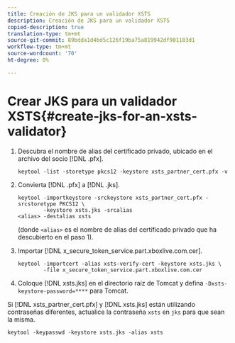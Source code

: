 ```yaml
---
title: Creación de JKS para un validador XSTS
description: Creación de JKS para un validador XSTS
copied-description: true
translation-type: tm+mt
source-git-commit: 89bdda1d4bd5c126f19ba75a819942df901183d1
workflow-type: tm+mt
source-wordcount: '70'
ht-degree: 0%

---
```



# Crear JKS para un validador XSTS{#create-jks-for-an-xsts-validator}

1. Descubra el nombre de alias del certificado privado, ubicado en el archivo del socio [!DNL .pfx].

   ```
   keytool -list -storetype pkcs12 -keystore xsts_partner_cert.pfx -v 
   ```

1. Convierta [!DNL .pfx] a [!DNL .jks].

   ```
   keytool -importkeystore -srckeystore xsts_partner_cert.pfx -srcstoretype PKCS12 \  
           -keystore xsts.jks -srcalias  
   <alias> -destalias xsts
   ```

   (donde `<alias>` es el nombre de alias del certificado privado que ha descubierto en el paso 1).
1. Importar [!DNL x_secure_token_service.part.xboxlive.com.cer].

   ```
   keytool -importcert -alias xsts-verify-cert -keystore xsts.jks \  
           -file x_secure_token_service.part.xboxlive.com.cer 
   ```

1. Coloque [!DNL xsts.jks] en el directorio raíz de Tomcat y defina `-Dxsts-keystore-password=****` para Tomcat.

Si [!DNL xsts_partner_cert.pfx] y [!DNL xsts.jks] están utilizando contraseñas diferentes, actualice la contraseña `xsts` en `jks` para que sean la misma.

```
keytool -keypasswd -keystore xsts.jks -alias xsts 
```
